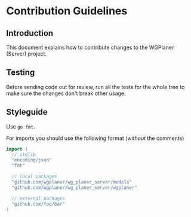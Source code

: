 # Contribution Guidelines

## Introduction

This document explains how to contribute changes to the WGPlaner (Server) project.

## Testing

Before sending code out for review, run all the tests for the
whole tree to make sure the changes don't break other usage.

## Styleguide
Use `go fmt`.

For imports you should use the following format (_without_ the comments)
```go
import (
  // stdlib
  "encoding/json"
  "fmt"

  // local packages
  "github.com/wgplaner/wg_planer_server/models"
  "github.com/wgplaner/wg_planer_server/wgplaner"

  // external packages
  "github.com/foo/bar"
)
```
